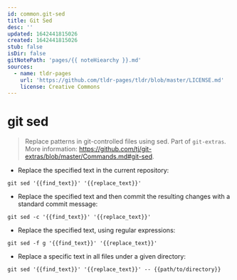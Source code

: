 ```yaml
---
id: common.git-sed
title: Git Sed
desc: ''
updated: 1642441815026
created: 1642441815026
stub: false
isDir: false
gitNotePath: 'pages/{{ noteHiearchy }}.md'
sources:
  - name: tldr-pages
    url: 'https://github.com/tldr-pages/tldr/blob/master/LICENSE.md'
    license: Creative Commons
---
```

# git sed

> Replace patterns in git-controlled files using sed.
> Part of `git-extras`.
> More information: <https://github.com/tj/git-extras/blob/master/Commands.md#git-sed>.

- Replace the specified text in the current repository:

`git sed '{{find_text}}' '{{replace_text}}'`

- Replace the specified text and then commit the resulting changes with a standard commit message:

`git sed -c '{{find_text}}' '{{replace_text}}'`

- Replace the specified text, using regular expressions:

`git sed -f g '{{find_text}}' '{{replace_text}}'`

- Replace a specific text in all files under a given directory:

`git sed '{{find_text}}' '{{replace_text}}' -- {{path/to/directory}}`

